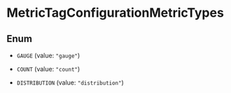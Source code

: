 

# MetricTagConfigurationMetricTypes

## Enum


* `GAUGE` (value: `"gauge"`)

* `COUNT` (value: `"count"`)

* `DISTRIBUTION` (value: `"distribution"`)



